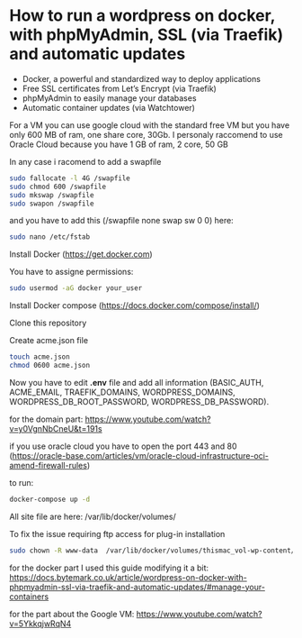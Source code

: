 # How to run a wordpress on docker, with phpMyAdmin, SSL (via Traefik) and automatic updates

* Docker, a powerful and standardized way to deploy applications
* Free SSL certificates from Let’s Encrypt (via Traefik)
* phpMyAdmin to easily manage your databases
* Automatic container updates (via Watchtower)

For a VM you can use google cloud with the standard free VM but you have only 600 MB of ram, one share core, 30Gb.
I personaly raccomend to use Oracle Cloud because you have 1 GB of ram, 2 core, 50 GB

In any case i racomend to add a swapfile
``` bash
sudo fallocate -l 4G /swapfile
sudo chmod 600 /swapfile
sudo mkswap /swapfile
sudo swapon /swapfile
```

and you have to add this (/swapfile none swap sw 0 0) here:
``` bash
sudo nano /etc/fstab
```

Install Docker (https://get.docker.com)

You have to assigne permissions:
``` bash
sudo usermod -aG docker your_user
```

Install Docker compose (https://docs.docker.com/compose/install/)

Clone this repository

Create acme.json file
``` bash
touch acme.json
chmod 0600 acme.json 
```

Now you have to edit **.env** file and add all information (BASIC_AUTH, ACME_EMAIL, TRAEFIK_DOMAINS, WORDPRESS_DOMAINS, WORDPRESS_DB_ROOT_PASSWORD, WORDPRESS_DB_PASSWORD).

for the domain part:
https://www.youtube.com/watch?v=y0VgnNbCneU&t=191s

if you use oracle cloud you have to open the port 443 and 80 (https://oracle-base.com/articles/vm/oracle-cloud-infrastructure-oci-amend-firewall-rules)

to run:
``` bash
docker-compose up -d
```



All site file are here:
/var/lib/docker/volumes/

To fix the issue requiring ftp access for plug-in installation
``` bash
sudo chown -R www-data  /var/lib/docker/volumes/thismac_vol-wp-content/
```

for the docker part I used this guide modifying it a bit:
https://docs.bytemark.co.uk/article/wordpress-on-docker-with-phpmyadmin-ssl-via-traefik-and-automatic-updates/#manage-your-containers

for the part about the Google VM:
https://www.youtube.com/watch?v=5YkkqjwRqN4
